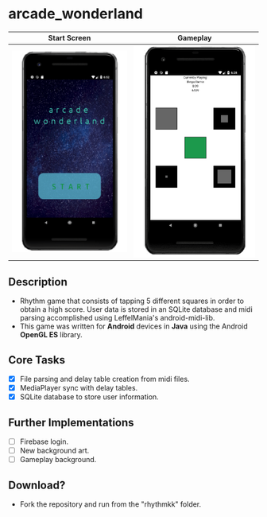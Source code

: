 # arcade_wonderland

| Start Screen | Gameplay |
---------------- | ----------------
| ![alt text](https://github.com/kabicin/arcade_wonderland/blob/master/img/aw1.png) | ![alt text](https://github.com/kabicin/arcade_wonderland/blob/master/img/aw2.png) |

## Description
- Rhythm game that consists of tapping 5 different squares in order to obtain a high score. User data is stored in an SQLite database and midi parsing accomplished using LeffelMania's android-midi-lib.
- This game was written for <b>Android</b> devices in <b>Java</b> using the Android <b>OpenGL ES</b> library.

## Core Tasks
- [x] File parsing and delay table creation from midi files.
- [x] MediaPlayer sync with delay tables.
- [x] SQLite database to store user information.

## Further Implementations
- [ ] Firebase login.
- [ ] New background art.
- [ ] Gameplay background.

## Download?
- Fork the repository and run from the "rhythmkk" folder.
